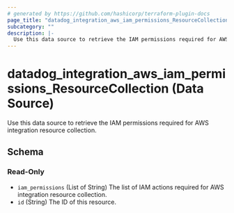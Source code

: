 ```yaml
---
# generated by https://github.com/hashicorp/terraform-plugin-docs
page_title: "datadog_integration_aws_iam_permissions_ResourceCollection Data Source - terraform-provider-datadog"
subcategory: ""
description: |-
  Use this data source to retrieve the IAM permissions required for AWS integration resource collection.
---
```


# datadog_integration_aws_iam_permissions_ResourceCollection (Data Source)

Use this data source to retrieve the IAM permissions required for AWS integration resource collection.



<!-- schema generated by tfplugindocs -->
## Schema

### Read-Only

- `iam_permissions` (List of String) The list of IAM actions required for AWS integration resource collection.
- `id` (String) The ID of this resource.
